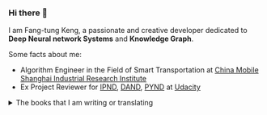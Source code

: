 ### Hi there 👋

<!--
**DaemonFG/DaemonFG** is a ✨ _special_ ✨ repository because its `README.md` (this file) appears on your GitHub profile.

Here are some ideas to get you started:

- 🔭 I’m currently working on ...
- 🌱 I’m currently learning ...
- 👯 I’m looking to collaborate on ...
- 🤔 I’m looking for help with ...
- 💬 Ask me about ...
- 📫 How to reach me: ...
- 😄 Pronouns: ...
- ⚡ Fun fact: ...
-->

I am Fang-tung Keng, a passionate and creative developer dedicated to **Deep Neural network Systems** and **Knowledge Graph**.

Some facts about me:
* Algorithm Engineer in the Field of Smart Transportation at [China Mobile Shanghai Industrial Research Institute](https://mp.weixin.qq.com/s/3enfrLtn0tnbt-q2zWqDYg)
* Ex Project Reviewer for [IPND](https://www.udacity.com/course/intro-to-programming-nanodegree--nd000), [DAND](https://github.com/udacity/data-analyst), [PYND](https://github.com/udacity/cn-python-foundation) at [Udacity](https://www.udacity.com)

<details>
  <summary>The books that I am writing or translating</summary>
  <br>

* [Orignal writing] A online book about Natural language processing
</details>
